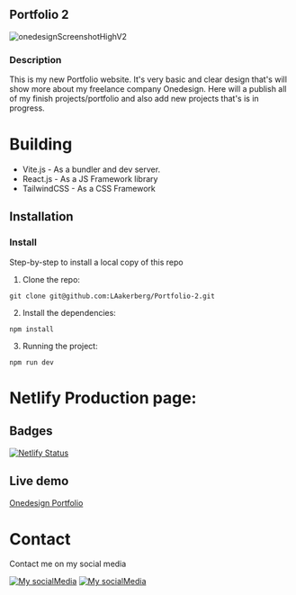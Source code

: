 ## Portfolio 2

![onedesignScreenshotHighV2](https://github.com/LAakerberg/Portfolio-2/assets/44141432/ad761f96-a5e5-4cda-9c73-400e4bc185db)

### Description

This is my new Portfolio website. It's very basic and clear design that's will show more about my freelance company Onedesign.
Here will a publish all of my finish projects/portfolio and also add new projects that's is in progress.

# Building

- Vite.js - As a bundler and dev server.
- React.js - As a JS Framework library
- TailwindCSS - As a CSS Framework

## Installation

### Install

Step-by-step to install a local copy of this repo

1. Clone the repo:

```
git clone git@github.com:LAakerberg/Portfolio-2.git
```

2. Install the dependencies:

```
npm install
```

3. Running the project:

```
npm run dev
```

# Netlify Production page:

## Badges

[![Netlify Status](https://api.netlify.com/api/v1/badges/aa346c2a-f274-4034-8704-6f7d15b17f45/deploy-status)](https://app.netlify.com/sites/calm-mochi-1fa4fd/deploys)

## Live demo

[Onedesign Portfolio](https://calm-mochi-1fa4fd.netlify.app/)

# Contact

Contact me on my social media

[![My socialMedia](https://skillicons.dev/icons?i=github)](https://github.com/LAakerberg)
[![My socialMedia](https://skillicons.dev/icons?i=linkedin)](https://www.linkedin.com/in/linus-%C3%A5kerberg-4126891b1/)
